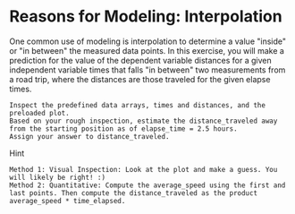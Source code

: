 # Reasons for Modeling: Interpolation

One common use of modeling is interpolation to determine a value "inside" or "in between" the 
measured data points. In this exercise, you will make a prediction for the value of the 
dependent variable distances for a given independent variable times that falls "in between" two 
measurements from a road trip, where the distances are those traveled for the given elapse times.



    Inspect the predefined data arrays, times and distances, and the preloaded plot.
    Based on your rough inspection, estimate the distance_traveled away from the starting position as of elapse_time = 2.5 hours.
    Assign your answer to distance_traveled.

Hint

    Method 1: Visual Inspection: Look at the plot and make a guess. You will likely be right! :)
    Method 2: Quantitative: Compute the average_speed using the first and last points. Then compute the distance_traveled as the product average_speed * time_elapsed. 